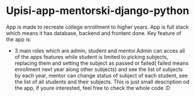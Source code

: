 # Upisi-app-mentorski-django-python

App is made to recreate college enrollment to higher years. App is full stack which means it has database, backend and frontent done.
Key feature of the app is:
- 3 main roles which are admin, student and mentor.Admin can acces all of the apps features while student is limited to picking subjects, replacing them and setting the subject as passed or failed( failed means enrollment next year along other subjects) and see the list of subjects by each year, mentor can change status of subject of each student, see the list of all students and their subjects.
This is just small description od the app, if youre interested, feel free to check the whole code :D
